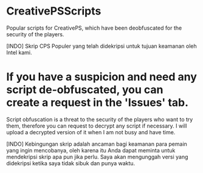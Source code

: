 # CreativePSScripts
Popular scripts for CreativePS, which have been deobfuscated for the security of the players.

[INDO]
Skrip CPS Populer yang telah didekripsi untuk tujuan keamanan oleh Intel kami.

# If you have a suspicion and need any script de-obfuscated, you can create a request in the 'Issues' tab.
Script obfuscation is a threat to the security of the players who want to try them, therefore you can request to decrypt any script if necessary. I will upload a decrypted version of it when I am not busy and have time.

[INDO]
Kebingungan skrip adalah ancaman bagi keamanan para pemain yang ingin mencobanya, oleh karena itu Anda dapat meminta untuk mendekripsi skrip apa pun jika perlu. Saya akan mengunggah versi yang didekripsi ketika saya tidak sibuk dan punya waktu.
